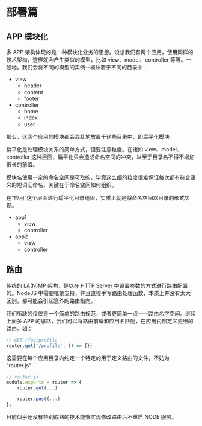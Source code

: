 # 部署篇

## APP 模块化

多 APP 架构体现的是一种模块化业务的思想。设想我们有两个应用，使用同样的技术架构，这样就会产生类似的模型，比如 view、model、controller 等等。一般地，我们会将不同的模型的实例--模块置于不同的目录中：

- view
    + header
    + content
    + footer
- controller
    + home
    + index
    + user

那么，这两个应用的模块都会混乱地放置于这些目录中，即扁平化模块。

扁平化是处理模块关系的简单方式，但要注意粒度。在诸如 view、model、controller 这种层面，扁平化只会造成命名空间的冲突，以至于目录名不得不增加很长的前缀。

模块名使用一定的命名空间是可取的，毕竟这么细的粒度很难保证每次都有符合语义的短词汇命名，关键在于命名空间如何组织。

在“应用”这个层面进行扁平化目录组织，实质上就是将命名空间以目录的形式实现。

- app1
    + view
    + controller
- app2
    + view
    + controller

## 路由

传统的 LA(N)MP 架构，是以在 HTTP Server 中设置参数的方式进行路由配置的。NodeJS 中需要框架支持，并且直接手写路由处理函数，本质上并没有太大区别，都可能会引起意外的路由指向。

我们所缺的仅仅是一个简单的路由规范，或者更简单一点——路由名字空间。继续上面多 APP 的思路，我们可以将路由前缀和应用名匹配，在应用内部定义更细的路由。如：

```js
// GET /foo/profile
router.get('/profile', () => {})
```


这需要在每个应用目录内约定一个特定的用于定义路由的文件，不妨为 "router.js"：

```js
// router.js
module.exports = router => {
    router.get(...)

    router.post(...)
};
```

目前似乎还没有特别成熟的技术能够实现修改路由后不重启 NODE 服务。